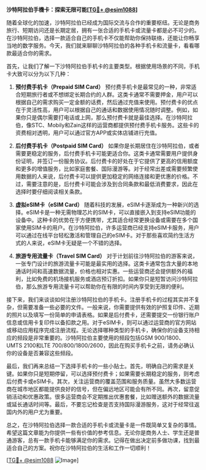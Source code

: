 **沙特阿拉伯手機卡：探索无限可能[[TG💪+ @esim1088](https://t.me/s/esim1088)]**

随着全球化的加速，沙特阿拉伯已经成为国际交流与合作的重要枢纽。无论是商务旅行、短期访问还是长期定居，拥有一张合适的手机卡或流量卡都是必不可少的。在沙特阿拉伯，选择一款适合自己的手机卡不仅能帮助你保持联络，还能让你畅享当地的数字服务。今天，我们就来聊聊沙特阿拉伯的各种手机卡和流量卡，看看哪款最适合你的需求。

首先，让我们了解一下沙特阿拉伯手机卡的主要类型。根据使用场景的不同，手机卡大致可以分为以下几种：

1. **预付费手机卡（Prepaid SIM Card）**
   预付费手机卡是最常见的一种，非常适合短期旅行者或不想绑定长期合约的人群。这类卡通常不需要押金，用户可以根据自己的需求购买一定金额的话费，然后通过充值来使用。预付费卡的优点在于灵活性高，用户可以根据自己的通话和数据使用情况随时调整。例如，如果你只是偶尔需要打电话或上网，那么预付费卡就是最佳选择。在沙特阿拉伯，像STC、Mobily和Zain这样的运营商都提供预付费手机卡服务。这些卡的资费相对透明，用户可以通过官方APP或实体店铺进行充值。

2. **后付费手机卡（Postpaid SIM Card）**
   如果你是长期居住在沙特阿拉伯，或者需要更稳定的服务，后付费手机卡可能更适合你。这类卡通常需要用户提供身份证明，并签订一份服务协议。后付费卡的好处在于它提供了更高的信用额度和更多的增值服务，比如家庭套餐、国际漫游等。对于经常出差或需要频繁使用数据的人来说，后付费卡可以提供更加稳定的网络连接和更优惠的价格。不过，需要注意的是，后付费卡可能会涉及到合同条款和最低消费要求，因此在选择时要仔细阅读相关条款。

3. **虚拟eSIM卡（eSIM Card）**
   随着科技的发展，eSIM卡逐渐成为一种新兴的选择。eSIM卡是一种无需物理芯片的SIM卡，可以直接嵌入到支持eSIM功能的设备中。这种卡的优势在于方便携带，尤其适合经常更换设备或需要在多个国家使用SIM卡的用户。在沙特阿拉伯，许多运营商已经支持eSIM卡服务，用户可以通过在线平台轻松激活和管理自己的eSIM卡。对于那些喜欢简约生活方式的人来说，eSIM卡无疑是一个不错的选择。

4. **旅游专用流量卡（Travel SIM Card）**
   对于计划前往沙特阿拉伯的游客来说，一张专门设计的旅游流量卡可能是最实用的选择。这类卡通常包含大量的本地通话时间和高速数据流量，价格也相对实惠。一些运营商还会提供额外的福利，比如免费的机场接机服务或酒店预订折扣。如果你只是短暂访问沙特阿拉伯，那么旅游专用流量卡可以帮助你在有限的时间内享受到无限的便利。

接下来，我们来谈谈如何注册沙特阿拉伯的手机卡。注册手机卡的过程其实并不复杂，但需要准备一些必要的文件。一般来说，你需要提供有效的护照复印件、近期的照片以及填写一份简单的申请表格。如果是后付费卡，还需要提交一份银行账户信息或信用卡复印件以备扣款之用。对于eSIM卡，则可以通过运营商的官方网站或移动应用程序完成注册流程。无论选择哪种类型的手机卡，确保你的设备支持相应的频段是非常重要的。沙特阿拉伯主要使用的频段包括GSM 900/1800、UMTS 2100和LTE 700/800/1800/2600，因此在购买手机卡之前，请务必确认你的设备是否兼容这些频段。

最后，我们再来总结一下选择手机卡的一些小贴士。首先，明确自己的需求是关键。如果你只是短期停留，可以选择预付费卡；如果需要长期稳定的服务，则考虑后付费卡或eSIM卡。其次，关注运营商的覆盖范围和服务质量。虽然大多数运营商在城市地区都能提供良好的信号，但在偏远地区可能会有所不同。再次，留意促销活动和优惠政策。很多运营商会不定期推出优惠套餐，比如赠送额外的数据流量或延长通话时间等。最后，不要忘记检查是否支持国际漫游服务，这对于经常往返国内外的用户尤为重要。

总之，在沙特阿拉伯选择一款合适的手机卡或流量卡是一件既简单又复杂的事情。希望这篇文章能为你提供一些有价值的参考信息。无论你是商务人士、学生还是普通游客，总有一款手机卡能够满足你的需求。记得在做出决定前多做功课，找到最适合自己的方案。祝你在沙特阿拉伯的生活和工作一切顺利！

[[TG💪+ @esim1088](https://t.me/s/esim1088) ![Image](https://i.postimg.cc/4NQfJmqS/Snipaste-2025-05-13-00-14-12.png)]